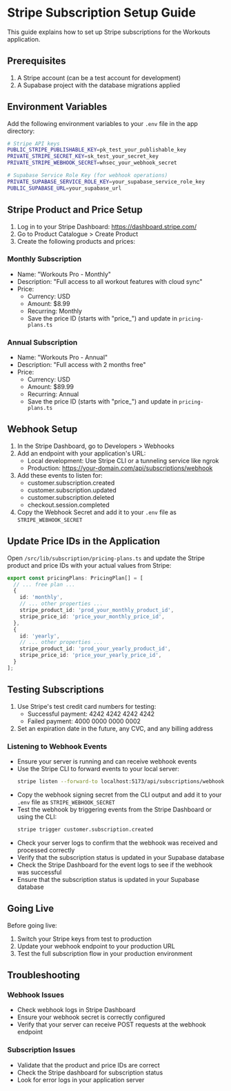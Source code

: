 # Stripe Subscription Setup Guide

This guide explains how to set up Stripe subscriptions for the Workouts application.

## Prerequisites

1. A Stripe account (can be a test account for development)
2. A Supabase project with the database migrations applied

## Environment Variables

Add the following environment variables to your `.env` file in the app directory:

```bash
# Stripe API keys
PUBLIC_STRIPE_PUBLISHABLE_KEY=pk_test_your_publishable_key
PRIVATE_STRIPE_SECRET_KEY=sk_test_your_secret_key
PRIVATE_STRIPE_WEBHOOK_SECRET=whsec_your_webhook_secret

# Supabase Service Role Key (for webhook operations)
PRIVATE_SUPABASE_SERVICE_ROLE_KEY=your_supabase_service_role_key
PUBLIC_SUPABASE_URL=your_supabase_url
```

## Stripe Product and Price Setup

1. Log in to your Stripe Dashboard: https://dashboard.stripe.com/
2. Go to Product Catalogue > Create Product
3. Create the following products and prices:

### Monthly Subscription
- Name: "Workouts Pro - Monthly"
- Description: "Full access to all workout features with cloud sync"
- Price:
  - Currency: USD
  - Amount: $8.99
  - Recurring: Monthly
  - Save the price ID (starts with "price_") and update in `pricing-plans.ts`

### Annual Subscription
- Name: "Workouts Pro - Annual"
- Description: "Full access with 2 months free"
- Price:
  - Currency: USD
  - Amount: $89.99
  - Recurring: Annual
  - Save the price ID (starts with "price_") and update in `pricing-plans.ts`

## Webhook Setup

1. In the Stripe Dashboard, go to Developers > Webhooks
2. Add an endpoint with your application's URL:
   - Local development: Use Stripe CLI or a tunneling service like ngrok
   - Production: https://your-domain.com/api/subscriptions/webhook
3. Add these events to listen for:
   - customer.subscription.created
   - customer.subscription.updated
   - customer.subscription.deleted
   - checkout.session.completed
4. Copy the Webhook Secret and add it to your `.env` file as `STRIPE_WEBHOOK_SECRET`

## Update Price IDs in the Application

Open `/src/lib/subscription/pricing-plans.ts` and update the Stripe product and price IDs with your actual values from Stripe:

```typescript
export const pricingPlans: PricingPlan[] = [
  // ... free plan ...
  {
    id: 'monthly',
    // ... other properties ...
    stripe_product_id: 'prod_your_monthly_product_id',
    stripe_price_id: 'price_your_monthly_price_id',
  },
  {
    id: 'yearly',
    // ... other properties ...
    stripe_product_id: 'prod_your_yearly_product_id',
    stripe_price_id: 'price_your_yearly_price_id',
  }
];
```

## Testing Subscriptions

1. Use Stripe's test credit card numbers for testing:
   - Successful payment: 4242 4242 4242 4242
   - Failed payment: 4000 0000 0000 0002
2. Set an expiration date in the future, any CVC, and any billing address

### Listening to Webhook Events

- Ensure your server is running and can receive webhook events
- Use the Stripe CLI to forward events to your local server:
  ```bash
  stripe listen --forward-to localhost:5173/api/subscriptions/webhook
  ```
- Copy the webhook signing secret from the CLI output and add it to your `.env` file as `STRIPE_WEBHOOK_SECRET`
- Test the webhook by triggering events from the Stripe Dashboard or using the CLI:
  ```bash
  stripe trigger customer.subscription.created
  ```
- Check your server logs to confirm that the webhook was received and processed correctly
- Verify that the subscription status is updated in your Supabase database
- Check the Stripe Dashboard for the event logs to see if the webhook was successful
- Ensure that the subscription status is updated in your Supabase database


## Going Live

Before going live:

1. Switch your Stripe keys from test to production
2. Update your webhook endpoint to your production URL
3. Test the full subscription flow in your production environment

## Troubleshooting

### Webhook Issues
- Check webhook logs in Stripe Dashboard
- Ensure your webhook secret is correctly configured
- Verify that your server can receive POST requests at the webhook endpoint

### Subscription Issues
- Validate that the product and price IDs are correct
- Check the Stripe dashboard for subscription status
- Look for error logs in your application server